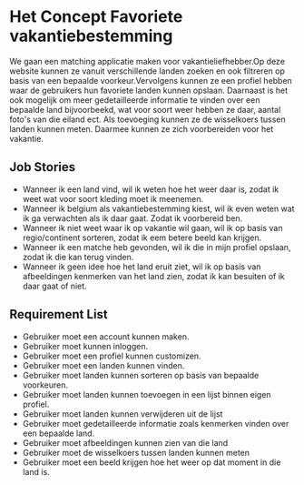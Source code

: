 # Het Concept Favoriete vakantiebestemming
We gaan een matching applicatie maken voor vakantieliefhebber.Op deze website kunnen ze vanuit verschillende landen zoeken en ook filtreren op basis van een bepaalde voorkeur.Vervolgens kunnen ze een profiel hebben waar de gebruikers hun favoriete landen kunnen opslaan. Daarnaast is het ook mogelijk om  meer  gedetailleerde informatie te vinden over een bepaalde land bijvoorbeekd, wat voor soort weer hebben ze daar, aantal foto's van die eiland ect. Als toevoeging kunnen ze de wisselkoers tussen landen kunnen meten. Daarmee kunnen ze zich voorbereiden voor het vakantie.


## Job Stories 
- Wanneer ik een land vind, wil ik weten hoe het weer daar is, zodat ik weet wat voor soort kleding moet ik meenemen. 
- Wanneer ik belgium als vakantiebestemming kiest, wil ik even weten wat ik ga verwachten als ik daar gaat. Zodat ik voorbereid ben.
- Wanneer ik niet weet waar ik op vakantie wil gaan, wil ik op basis van regio/continent sorteren, zodat ik eem betere beeld kan krijgen.
- Wanneer ik een matche heb gevonden, wil ik die in mijn profiel opslaan, zodat ik die kan terug vinden. 
- Wanneer ik geen idee hoe het land eruit ziet, wil ik op basis van afbeeldingen kenmerken van het land zien, zodat ik kan besuiten of ik daar gaat of niet.

## Requirement List
- Gebruiker moet een account kunnen maken.
- Gebruiker moet kunnen inloggen.
- Gebruiker moet een profiel kunnen customizen.
- Gebruiker moet een landen kunnen vinden. 
- Gebruiker moet landen kunnen sorteren op basis van bepaalde voorkeuren.
- Gebruiker moet landen kunnen toevoegen in een lijst binnen eigen profiel.
- Gebruiker moet landen kunnen verwijderen uit de lijst 
- Gebruiker moet gedetailleerde informatie zoals kenmerken vinden over een bepaalde land.
- Gebruiker moet afbeeldingen kunnen zien van die land 
- Gebruiker moet de wisselkoers tussen landen kunnen meten
- Gebruiker moet een beeld krijgen hoe het weer op dat moment in die land is. 
